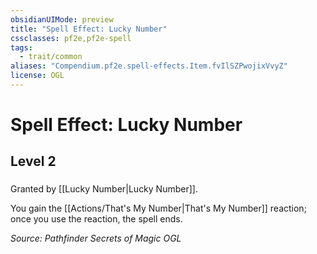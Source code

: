 ```yaml
---
obsidianUIMode: preview
title: "Spell Effect: Lucky Number"
cssclasses: pf2e,pf2e-spell
tags:
  - trait/common
aliases: "Compendium.pf2e.spell-effects.Item.fvIlSZPwojixVvyZ"
license: OGL
---
```

# Spell Effect: Lucky Number
## Level 2
### 






Granted by [[Lucky Number|Lucky Number]].

You gain the [[Actions/That's My Number|That's My Number]] reaction; once you use the reaction, the spell ends.

*Source: Pathfinder Secrets of Magic*
*OGL*